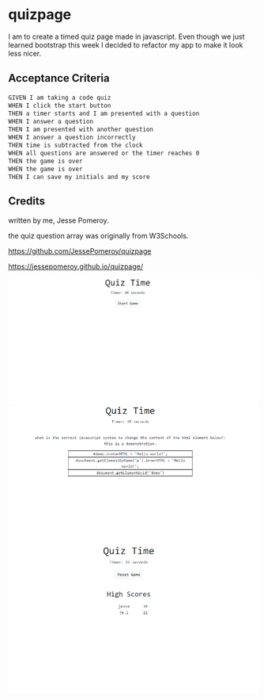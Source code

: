 # quizpage
I am to create a timed quiz page made in javascript. Even though we just learned bootstrap this week I decided to refactor my app to make it look less nicer.
## Acceptance Criteria

```
GIVEN I am taking a code quiz
WHEN I click the start button
THEN a timer starts and I am presented with a question
WHEN I answer a question
THEN I am presented with another question
WHEN I answer a question incorrectly
THEN time is subtracted from the clock
WHEN all questions are answered or the timer reaches 0
THEN the game is over
WHEN the game is over
THEN I can save my initials and my score
```

## Credits

written by me, Jesse Pomeroy.

the quiz question array was originally from W3Schools. 

https://github.com/JessePomeroy/quizpage

https://jessepomeroy.github.io/quizpage/

![Screenshots](https://github.com/JessePomeroy/quizpage/blob/main/assets/scrot/quiz.PNG)
![Screenshots](https://github.com/JessePomeroy/quizpage/blob/main/assets/scrot/quizquestion.PNG)
![Screenshots](https://github.com/JessePomeroy/quizpage/blob/main/assets/scrot/highscorepage.PNG)